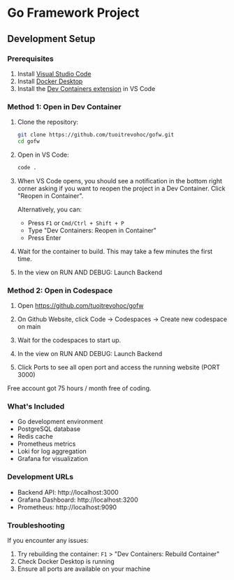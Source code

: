 # Go Framework Project

## Development Setup

### Prerequisites

1. Install [Visual Studio Code](https://code.visualstudio.com/)
2. Install [Docker Desktop](https://www.docker.com/products/docker-desktop/)
3. Install the [Dev Containers extension](https://marketplace.visualstudio.com/items?itemName=ms-vscode-remote.remote-containers) in VS Code

### Method 1: Open in Dev Container

1. Clone the repository:

   ```bash
   git clone https://github.com/tuoitrevohoc/gofw.git
   cd gofw
   ```

2. Open in VS Code:

   ```bash
   code .
   ```

3. When VS Code opens, you should see a notification in the bottom right corner asking if you want to reopen the project in a Dev Container. Click "Reopen in Container".

   Alternatively, you can:

   - Press `F1` or `Cmd/Ctrl + Shift + P`
   - Type "Dev Containers: Reopen in Container"
   - Press Enter

4. Wait for the container to build. This may take a few minutes the first time.

5. In the view on RUN AND DEBUG: Launch Backend

### Method 2: Open in Codespace

1. Open https://github.com/tuoitrevohoc/gofw

2. On Github Website, click Code -> Codespaces -> Create new codespace on main

3. Wait for the codespaces to start up.

4. In the view on RUN AND DEBUG: Launch Backend

5. Click Ports to see all open port and access the running website (PORT 3000)

Free account got 75 hours / month free of coding.

### What's Included

- Go development environment
- PostgreSQL database
- Redis cache
- Prometheus metrics
- Loki for log aggregation
- Grafana for visualization

### Development URLs

- Backend API: http://localhost:3000
- Grafana Dashboard: http://localhost:3200
- Prometheus: http://localhost:9090

### Troubleshooting

If you encounter any issues:

1. Try rebuilding the container: `F1` > "Dev Containers: Rebuild Container"
2. Check Docker Desktop is running
3. Ensure all ports are available on your machine
